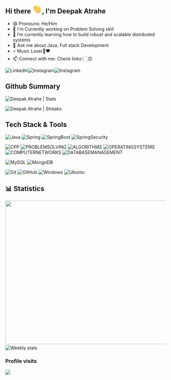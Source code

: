 ## Hi there <img src="https://raw.githubusercontent.com/akgarg0472/akgarg0472/main/.github/images/hi.gif" width="30px">, I'm Deepak Atrahe

- 😄 Pronouns: He/Him
- 🔭 I'm Currently working on Problem Solving skill
- 🌱 I’m currently learning how to build robust and scalable distributed systems
- 💬 Ask me about Java, Full stack Development
- ⚡ Music Lover🎵❤️
- 📫 Connect with me: Check links👇🏻😊

<a href="https://www.linkedin.com/in/deepak-atrahe-496304154/"><img align="left" alt="LinkedIn" src="https://img.shields.io/badge/linkedin-%230077B5.svg?style=for-the-badge&logo=linkedin&logoColor=white"/></a>
<a href="mailto:deepakatrahe@gmail.com"><img align="left" alt="Instagram" src="https://img.shields.io/badge/Gmail-D14836?style=for-the-badge&logo=gmail&logoColor=white"/></a>
<a href="https://www.instagram.com/i_am_deepak.atrahe/"><img align="left" alt="Instagram" src="https://img.shields.io/badge/Instagram-%23E4405F.svg?style=for-the-badge&logo=Instagram&logoColor=white"/></a>
<br/>

## Github Summary
<!-- <p align="left"><img src="https://github-profile-trophy.vercel.app/?username=deepakatrahe&theme=darkhub" alt="Deepak Atrahe github quick summary"/></p> -->
<p align="left"><img src="https://github-readme-stats.vercel.app/api?username=deepakatrahe&show_icons=true&theme=gotham&count_private=true" alt="Deepak Atrahe | Stats"></p>
<p align="left"><img src="https://github-readme-streak-stats.herokuapp.com/?user=deepakatrahe&&theme=gotham" alt="Deepak Atrahe | Streaks"></p>

## Tech Stack & Tools
![Java](https://img.shields.io/badge/java-%23ED8B00.svg?style=for-the-badge&logo=java&logoColor=white)
![Spring](https://img.shields.io/badge/spring-%236DB33F.svg?style=for-the-badge&logo=spring&logoColor=white)
![SpringBoot](https://img.shields.io/badge/SpringBoot-%23005C0F.svg?style=for-the-badge&logo=SpringBoot&logoColor=white)
![SpringSecurity](https://img.shields.io/badge/SpringSecurity-black?style=for-the-badge&logo=JSON%20web%20tokens)

![CPP](https://img.shields.io/badge/cpp-%23323330.svg?style=for-the-badge&logo=c&logoColor=%23F7DF1E)
![PROBLEMSOLVING](https://img.shields.io/badge/PROBLEMSOLVING-6DA55F?style=for-the-badge&logo=PROBLEMSOLVING&logoColor=white)
![ALGORITHMS](https://img.shields.io/badge/ALGORITHMS-%2320232a.svg?style=for-the-badge&logo=ALGORITHMS&logoColor=%2361DAFB)
![OPERATINGSYSTEMS](https://img.shields.io/badge/OPERATINGSYSTEMS-%23E34F26.svg?style=for-the-badge&logo=OPERATINGSYSTEMS&logoColor=white)
![COMPUTERNETWORKS](https://img.shields.io/badge/COMPUTERNETWORKS-%231572B6.svg?style=for-the-badge&logo=COMPUTERNETWORKS&logoColor=white)
![DATABASEMANAGEMENT](https://img.shields.io/badge/DATABASEMANAGEMENT-%230081CB.svg?style=for-the-badge&logo=DATABASEMANAGEMENT&logoColor=white)

![MySQL](https://img.shields.io/badge/mysql-%2300f.svg?style=for-the-badge&logo=mysql&logoColor=white)
![MongoDB](https://img.shields.io/badge/MongoDB-%234ea94b.svg?style=for-the-badge&logo=mongodb&logoColor=white)

![Git](https://img.shields.io/badge/git-%23F05033.svg?style=for-the-badge&logo=git&logoColor=white)
![GitHub](https://img.shields.io/badge/github-%23121011.svg?style=for-the-badge&logo=github&logoColor=white)
![Windows](https://img.shields.io/badge/Windows-0078D6?style=for-the-badge&logo=windows&logoColor=white)
![Ubuntu](https://img.shields.io/badge/Ubuntu-E95420?style=for-the-badge&logo=ubuntu&logoColor=white)

## 📊 Statistics
<img width="600px" height="450px" src="https://wakatime.com/share/@deepakatrahe/055d74b2-efd5-4c82-ab99-1fb19179165d.png" />
<img src="https://github-readme-stats.vercel.app/api/wakatime?username=deepakatrahe&layuout=compact&theme=gotham" alt="Weekly stats"/>

### Profile visits
<img src='https://profile-counter.glitch.me/deepakatrahe/count.svg' width='auto'>
